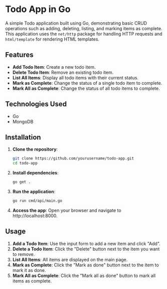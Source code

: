 # Todo App in Go

A simple Todo application built using Go, demonstrating basic CRUD operations such as adding, deleting, listing, and marking items as complete. This application uses the `net/http` package for handling HTTP requests and `html/template` for rendering HTML templates.

## Features

- **Add Todo Item**: Create a new todo item.
- **Delete Todo Item**: Remove an existing todo item.
- **List All Items**: Display all todo items with their current status.
- **Mark as Complete**: Change the status of a single todo item to complete.
- **Mark All as Complete**: Change the status of all todo items to complete.

## Technologies Used

- Go
- MongoDB

## Installation

1. **Clone the repository**:

   ```bash
   git clone https://github.com/yourusername/todo-app.git
   cd todo-app
   ```

2. **Install dependencies**:

   ```bash
   go get .
   ```

3. **Run the application**:

   ```bash
   go run cmd/api/main.go
   ```

4. **Access the app**:
   Open your browser and navigate to http://localhost:8000.

## Usage

1. **Add a Todo Item**: Use the input form to add a new item and click "Add".
2. **Delete a Todo Item**: Click the "Delete" button next to the item you want to remove.
3. **List All Items**: All items are displayed on the main page.
4. **Mark as Complete**: Click the "Mark as done" button next to the item to mark it as done.
5. **Mark All as Complete**: Click the "Mark all as done" button to mark all items as complete.
